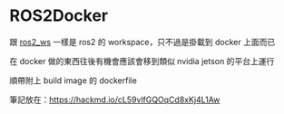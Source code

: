 # ROS2Docker

跟 [ros2_ws](https://github.com/wasd52030/ros2_ws) 一樣是 ros2 的 workspace，只不過是掛載到 docker 上面而已

在 docker 做的東西往後有機會應該會移到類似 nvidia jetson 的平台上運行

順帶附上 build image 的 dockerfile

筆記放在：https://hackmd.io/cL59vlfGQOqCd8xKj4L1Aw
